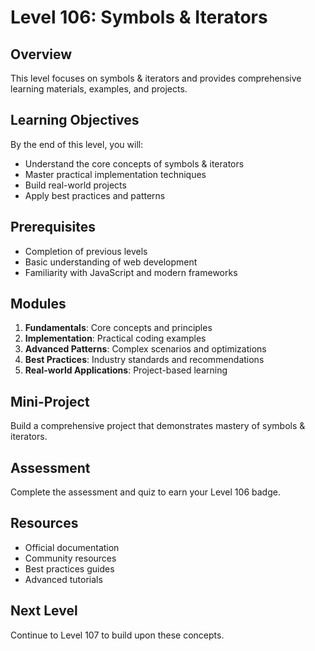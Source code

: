 # Level 106: Symbols & Iterators

## Overview
This level focuses on symbols & iterators and provides comprehensive learning materials, examples, and projects.

## Learning Objectives
By the end of this level, you will:
- Understand the core concepts of symbols & iterators
- Master practical implementation techniques
- Build real-world projects
- Apply best practices and patterns

## Prerequisites
- Completion of previous levels
- Basic understanding of web development
- Familiarity with JavaScript and modern frameworks

## Modules
1. **Fundamentals**: Core concepts and principles
2. **Implementation**: Practical coding examples
3. **Advanced Patterns**: Complex scenarios and optimizations
4. **Best Practices**: Industry standards and recommendations
5. **Real-world Applications**: Project-based learning

## Mini-Project
Build a comprehensive project that demonstrates mastery of symbols & iterators.

## Assessment
Complete the assessment and quiz to earn your Level 106 badge.

## Resources
- Official documentation
- Community resources
- Best practices guides
- Advanced tutorials

## Next Level
Continue to Level 107 to build upon these concepts.
